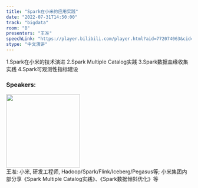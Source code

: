 ```yaml
---
title: "Spark在小米的应用实践"
date: "2022-07-31T14:50:00"
track: "bigdata"
room: "B"
presenters: "王准"
speechLink: "https://player.bilibili.com/player.html?aid=772074063&cid=806150901&page=1"
stype: "中文演讲"
---
```

1.Spark在小米的技术演进
2.Spark Multiple Catalog实践
3.Spark数据血缘收集实践
4.Spark可观测性指标建设
 ### Speakers: 
 <img src="images/speaker/1206.png" width="200" /><br>王准: 小米, 研发工程师, Hadoop/Spark/Flink/Iceberg/Pegasus等;
小米集团内部分享《Spark Multiple Catalog实践》、《Spark数据倾斜优化》等

 